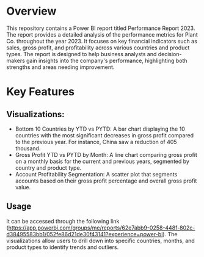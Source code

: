 # Overview
This repository contains a Power BI report titled Performance Report 2023. The report provides a detailed analysis of the performance metrics for Plant Co. throughout the year 2023. It focuses on key financial indicators such as sales, gross profit, and profitability across various countries and product types. The report is designed to help business analysts and decision-makers gain insights into the company's performance, highlighting both strengths and areas needing improvement.

# Key Features

## Visualizations:
- Bottom 10 Countries by YTD vs PYTD: A bar chart displaying the 10 countries with the most significant decreases in gross profit compared to the previous year. For instance, China saw a reduction of 405 thousand.
- Gross Profit YTD vs PYTD by Month: A line chart comparing gross profit on a monthly basis for the current and previous years, segmented by country and product type.
- Account Profitability Segmentation: A scatter plot that segments accounts based on their gross profit percentage and overall gross profit value.
## Usage
 It can be accessed through the following link (https://app.powerbi.com/groups/me/reports/62e7abb9-0258-448f-802c-d38495583bb1/052fe86d21de30f43141?experience=power-bi). The visualizations allow users to drill down into specific countries, months, and product types to identify trends and outliers.
